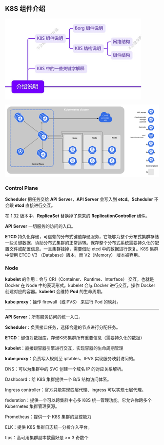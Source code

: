 ## K8S 组件介绍

<img src="img/1739858586318.jpg" style="zoom:50%;" />



![](img/components-of-kubernetes.svg)

### Control Plane

**Scheduler** 把任务交给 **API Server**，**API Server** 会写入到 **etcd**。**Scheduler** 不会跟 **etcd** 直接进行交互。

在 1.32 版本中，**ReplicaSet** 替换掉了原来的 **ReplicationController** 组件。

**API Server** 一切服务的访问的入口。

**ETCD**  持久化存储，可信赖的分布式键值存储服务，它能够为整个分布式集群存储一些关键数据，协助分布式集群的正常运转。保存整个分布式系统需要持久化的配置文件或配置信息。一旦集群挂掉，需要借助 etcd 中的数据进行恢复。K8S 集群中使用 ETCD V3 （Database）版本，而 V2（Memory） 版本被弃用。



### Node

**kubelet** 的作用：会与 CRI（Container、Runtime、Interface） 交互，也就是 Docker 在 Node 中的表现形式。kubelet 会与 Docker 进行交互，操作 Docker 创建对应的容器。**kubelet** 会维持 **Pod** 的生命周期。

**kube proxy**：操作 firewall（或IPVS） 来进行 Pod 的映射。



---

**API Server**：所有服务访问的统一入口。

**Scheduler**：负责接口任务，选择合适的节点进行分配任务。

**ETCD**：键值对数据库，存储K8S集群所有重要信息（需要持久化的数据）



**kubelet**：直接跟容器引擎进行交互，实现容器的生命周期管理

**kube proxy**：负责写入规则至 iptables、IPVS 实现服务映射访问的。



DNS：可以为集群中的 SVC 创建一个域名 IP 的对应关系解析。

Dashboard：给 K8S 集群提供一个 B/S 结构访问体系。

Ingress controller：官方只能实现四层代理、ingress 可以实现七层代理。

federation：提供一个可以跨集群中心多 K8S 统一管理功能。它允许你跨多个 Kubernetes 集群管理资源。

Prometheus：提供一个 K8S 集群的监控能力

ELK：提供 K8S 集群日志统一分析介入平台。



tips：高可用集群副本数最好是 >= 3 奇数个

